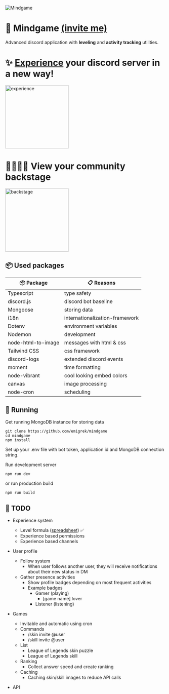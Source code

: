 ![Mindgame](https://raw.githubusercontent.com/emigrek/mindgame/main/media/repo-banner.png)

# 🌌 Mindgame [(invite me)](https://discord.com/api/oauth2/authorize?client_id=1049355872389832714&permissions=8&scope=bot%20applications.commands)
Advanced discord application with **leveling** and **activity tracking** utilities.

# ✨ [Experience](https://docs.google.com/spreadsheets/d/1X20H9ZW5LRT_xLXmg1M8WZG3lsxSERbqzfkl7-oYz_8) your discord server in a new way!
<img src="https://cdn.discordapp.com/ephemeral-attachments/442778022693830668/1062581303100330034/image.png" alt="experience" width="200"/>

# 👨‍👩‍👧‍👦 View your community backstage
<img src="https://cdn.discordapp.com/attachments/271045960363278357/1061682368118796399/image.png" alt="backstage" width="200"/>

## 📦 Used packages
| 📦 Package  | 📋 Reasons |
| ------------- | ------------- |
| Typescript  | type safety  |
| discord.js  | discord bot baseline |
| Mongoose  | storing data  |
| i18n  | internationalization-framework  |
| Dotenv  | environment variables  |
| Nodemon  | development  |
| node-html-to-image  | messages with html & css  |
| Tailwind CSS  | css framework  |
| discord-logs | extended discord events |
| moment | time formatting |
| node-vibrant | cool looking embed colors |
| canvas | image processing |
| node-cron | scheduling |

## 🚀 Running
Get running MongoDB instance for storing data
```
git clone https://github.com/emigrek/mindgame
cd mindgame
npm install
```
Set up your .env file with bot token, application id and MongoDB connection string.

Run development server
```
npm run dev
```
or
run production build
```
npm run build
```

## 🚧 TODO
* Experience system
    * Level formula ([spreadsheet](https://docs.google.com/spreadsheets/d/1X20H9ZW5LRT_xLXmg1M8WZG3lsxSERbqzfkl7-oYz_8/edit#gid=0)) ✅
    * Experience based permissions
    * Experience based channels

* User profile
    * Follow system
        * When user follows another user, they will receive notifications about their new status in DM
    * Gather presence activities
        * Show profile badges depending on most frequent activities
        * Example badges
            * Gamer (playing)
                * [game name] lover
            * Listener (listening)

* Games
    * Invitable and automatic using cron
    * Commands
        * /skin invite @user
        * /skill invite @user
    * List
        * League of Legends skin puzzle
        * League of Legends skill
    * Ranking
        * Collect answer speed and create ranking
    * Caching
        * Caching skin/skill images to reduce API calls

* API